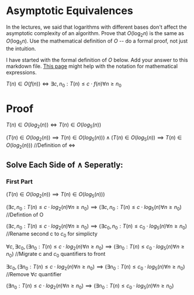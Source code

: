 # Asymptotic Equivalences

In the lectures, we said that logarithms with different bases don't affect the
asymptotic complexity of an algorithm. Prove that $O(\log_{2} n)$ is the same as
$O(\log_{5} n)$. Use the mathematical definition of $O$ -- do a formal proof,
not just the intuition.

I have started with the formal definition of $O$ below. Add your answer to this
markdown file. [This
page](https://docs.github.com/en/get-started/writing-on-github/working-with-advanced-formatting/writing-mathematical-expressions)
might help with the notation for mathematical expressions.

$T(n) \in O(f(n)) \iff \exists c, n_0: T(n) \leq c \cdot f(n) \forall n \geq n_0$

# Proof

$T(n) \in O(log_2(n)) \iff T(n) \in O(log_5(n))$

$(T(n) \in O(log_2(n)) \implies T(n) \in O(log_5(n))) \land (T(n) \in O(log_5(n)) \implies T(n) \in O(log_2(n)))$  //Definition of $\iff$

## Solve Each Side of $\land$ Seperatly:

### First Part

$(T(n) \in O(log_2(n)) \implies T(n) \in O(log_5(n)))$

$(\exists c, n_0: T(n) \leq c \cdot log_2(n) \forall n \geq n_0) \implies (\exists c, n_0: T(n) \leq c \cdot log_5(n) \forall n \geq n_0)$  //Defintion of O

$(\exists c, n_0: T(n) \leq c \cdot log_2(n) \forall n \geq n_0) \implies (\exists c_0, n_0: T(n) \leq c_0 \cdot log_5(n) \forall n \geq n_0)$  //Rename second c to $c_0$ for simplicty

$\forall c, \exists c_0, (\exists n_0: T(n) \leq c \cdot log_2(n) \forall n \geq n_0) \implies (\exists n_0: T(n) \leq c_0 \cdot log_5(n) \forall n \geq n_0)$  //Migrate c and $c_0$ quantifiers to front

$\exists c_0, (\exists n_0: T(n) \leq c \cdot log_2(n) \forall n \geq n_0) \implies (\exists n_0: T(n) \leq c_0 \cdot log_5(n) \forall n \geq n_0)$  //Remove $\forall c$ quantifier

$(\exists n_0: T(n) \leq c \cdot log_2(n) \forall n \geq n_0) \implies (\exists n_0: T(n) \leq c_0 \cdot log_5(n) \forall n \geq n_0)$
